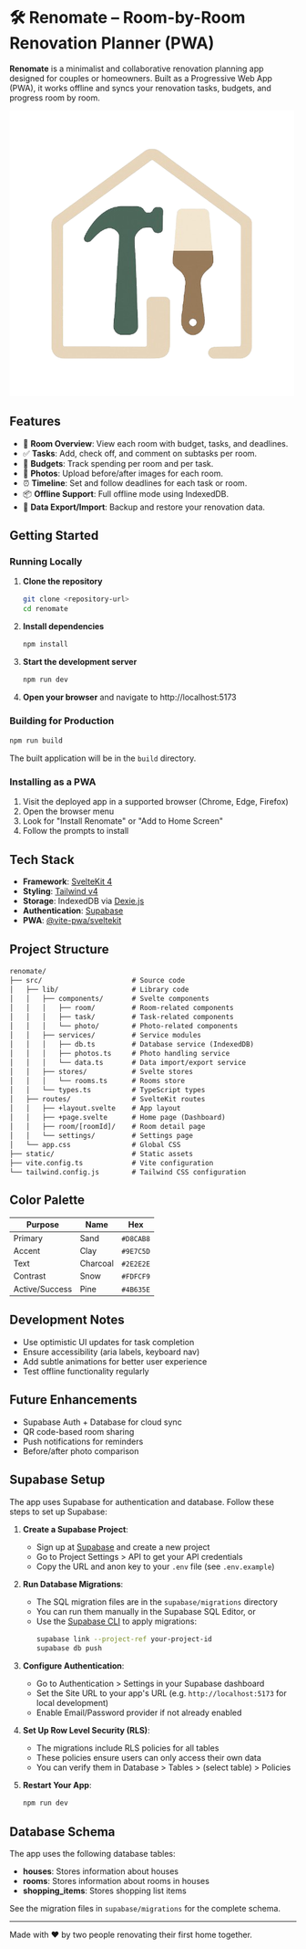 # 🛠️ Renomate – Room-by-Room Renovation Planner (PWA)

**Renomate** is a minimalist and collaborative renovation planning app designed for couples or homeowners. Built as a Progressive Web App (PWA), it works offline and syncs your renovation tasks, budgets, and progress room by room.

![Renomate Logo](static/favicon.png)

## Features

- 🏡 **Room Overview**: View each room with budget, tasks, and deadlines.
- ✅ **Tasks**: Add, check off, and comment on subtasks per room.
- 💸 **Budgets**: Track spending per room and per task.
- 📸 **Photos**: Upload before/after images for each room.
- ⏰ **Timeline**: Set and follow deadlines for each task or room.
- 📦 **Offline Support**: Full offline mode using IndexedDB.
- 🔄 **Data Export/Import**: Backup and restore your renovation data.

## Getting Started

### Running Locally

1. **Clone the repository**
   ```bash
   git clone <repository-url>
   cd renomate
   ```

2. **Install dependencies**
   ```bash
   npm install
   ```

3. **Start the development server**
   ```bash
   npm run dev
   ```

4. **Open your browser** and navigate to http://localhost:5173

### Building for Production

```bash
npm run build
```

The built application will be in the `build` directory.

### Installing as a PWA

1. Visit the deployed app in a supported browser (Chrome, Edge, Firefox)
2. Open the browser menu
3. Look for "Install Renomate" or "Add to Home Screen"
4. Follow the prompts to install

## Tech Stack

- **Framework**: [SvelteKit 4](https://kit.svelte.dev/)
- **Styling**: [Tailwind v4](https://tailwindcss.com/)
- **Storage**: IndexedDB via [Dexie.js](https://dexie.org/)
- **Authentication**: [Supabase](https://supabase.com)
- **PWA**: [@vite-pwa/sveltekit](https://vite-pwa-org.netlify.app/frameworks/sveltekit.html)

## Project Structure

```
renomate/
├── src/                      # Source code
│   ├── lib/                  # Library code
│   │   ├── components/       # Svelte components
│   │   │   ├── room/         # Room-related components
│   │   │   ├── task/         # Task-related components
│   │   │   └── photo/        # Photo-related components
│   │   ├── services/         # Service modules
│   │   │   ├── db.ts         # Database service (IndexedDB)
│   │   │   ├── photos.ts     # Photo handling service
│   │   │   └── data.ts       # Data import/export service
│   │   ├── stores/           # Svelte stores
│   │   │   └── rooms.ts      # Rooms store
│   │   └── types.ts          # TypeScript types
│   ├── routes/               # SvelteKit routes
│   │   ├── +layout.svelte    # App layout
│   │   ├── +page.svelte      # Home page (Dashboard)
│   │   ├── room/[roomId]/    # Room detail page
│   │   └── settings/         # Settings page
│   └── app.css               # Global CSS
├── static/                   # Static assets
├── vite.config.ts            # Vite configuration
└── tailwind.config.js        # Tailwind CSS configuration
```

## Color Palette

| Purpose        | Name     | Hex       |
| -------------- | -------- | --------- |
| Primary        | Sand     | `#D8CAB8` |
| Accent         | Clay     | `#9E7C5D` |
| Text           | Charcoal | `#2E2E2E` |
| Contrast       | Snow     | `#FDFCF9` |
| Active/Success | Pine     | `#4B635E` |

## Development Notes

- Use optimistic UI updates for task completion
- Ensure accessibility (aria labels, keyboard nav)
- Add subtle animations for better user experience
- Test offline functionality regularly

## Future Enhancements

- Supabase Auth + Database for cloud sync
- QR code-based room sharing
- Push notifications for reminders
- Before/after photo comparison

## Supabase Setup

The app uses Supabase for authentication and database. Follow these steps to set up Supabase:

1. **Create a Supabase Project**:
   - Sign up at [Supabase](https://supabase.com/) and create a new project
   - Go to Project Settings > API to get your API credentials
   - Copy the URL and anon key to your `.env` file (see `.env.example`)

2. **Run Database Migrations**:
   - The SQL migration files are in the `supabase/migrations` directory
   - You can run them manually in the Supabase SQL Editor, or
   - Use the [Supabase CLI](https://supabase.com/docs/reference/cli) to apply migrations:
     ```bash
     supabase link --project-ref your-project-id
     supabase db push
     ```

3. **Configure Authentication**:
   - Go to Authentication > Settings in your Supabase dashboard
   - Set the Site URL to your app's URL (e.g. `http://localhost:5173` for local development)
   - Enable Email/Password provider if not already enabled

4. **Set Up Row Level Security (RLS)**:
   - The migrations include RLS policies for all tables
   - These policies ensure users can only access their own data
   - You can verify them in Database > Tables > (select table) > Policies

5. **Restart Your App**:
   ```bash
   npm run dev
   ```

## Database Schema

The app uses the following database tables:

- **houses**: Stores information about houses
- **rooms**: Stores information about rooms in houses
- **shopping_items**: Stores shopping list items

See the migration files in `supabase/migrations` for the complete schema.

---

Made with ❤️ by two people renovating their first home together.
